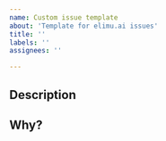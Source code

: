 ```yaml
---
name: Custom issue template
about: 'Template for elimu.ai issues'
title: ''
labels: ''
assignees: ''

---
```


## Description
<!-- Describe your issue -->

## Why?
<!-- Explain _why_ this issue is needed -->
